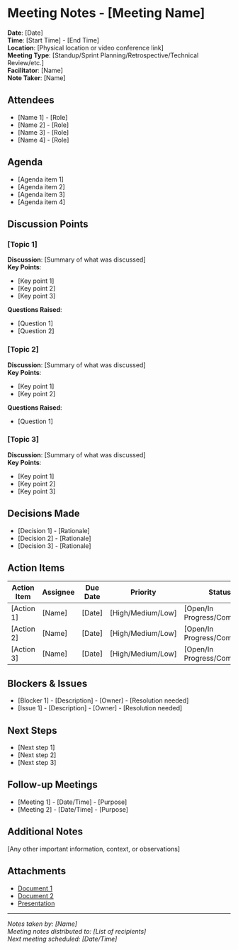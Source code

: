 # Meeting Notes - [Meeting Name]

**Date**: [Date]  
**Time**: [Start Time] - [End Time]  
**Location**: [Physical location or video conference link]  
**Meeting Type**: [Standup/Sprint Planning/Retrospective/Technical Review/etc.]  
**Facilitator**: [Name]  
**Note Taker**: [Name]

## Attendees

- [Name 1] - [Role]
- [Name 2] - [Role]
- [Name 3] - [Role]
- [Name 4] - [Role]

## Agenda

- [Agenda item 1]
- [Agenda item 2]
- [Agenda item 3]
- [Agenda item 4]

## Discussion Points

### [Topic 1]

**Discussion**: [Summary of what was discussed]  
**Key Points**:

- [Key point 1]
- [Key point 2]
- [Key point 3]

**Questions Raised**:

- [Question 1]
- [Question 2]

### [Topic 2]

**Discussion**: [Summary of what was discussed]  
**Key Points**:

- [Key point 1]
- [Key point 2]

**Questions Raised**:

- [Question 1]

### [Topic 3]

**Discussion**: [Summary of what was discussed]  
**Key Points**:

- [Key point 1]
- [Key point 2]
- [Key point 3]

## Decisions Made

- [Decision 1] - [Rationale]
- [Decision 2] - [Rationale]
- [Decision 3] - [Rationale]

## Action Items

| Action Item | Assignee | Due Date | Priority          | Status                       |
| ----------- | -------- | -------- | ----------------- | ---------------------------- |
| [Action 1]  | [Name]   | [Date]   | [High/Medium/Low] | [Open/In Progress/Completed] |
| [Action 2]  | [Name]   | [Date]   | [High/Medium/Low] | [Open/In Progress/Completed] |
| [Action 3]  | [Name]   | [Date]   | [High/Medium/Low] | [Open/In Progress/Completed] |

## Blockers & Issues

- [Blocker 1] - [Description] - [Owner] - [Resolution needed]
- [Issue 1] - [Description] - [Owner] - [Resolution needed]

## Next Steps

- [Next step 1]
- [Next step 2]
- [Next step 3]

## Follow-up Meetings

- [Meeting 1] - [Date/Time] - [Purpose]
- [Meeting 2] - [Date/Time] - [Purpose]

## Additional Notes

[Any other important information, context, or observations]

## Attachments

- [Document 1](link)
- [Document 2](link)
- [Presentation](link)

---

_Notes taken by: [Name]_  
_Meeting notes distributed to: [List of recipients]_  
_Next meeting scheduled: [Date/Time]_
